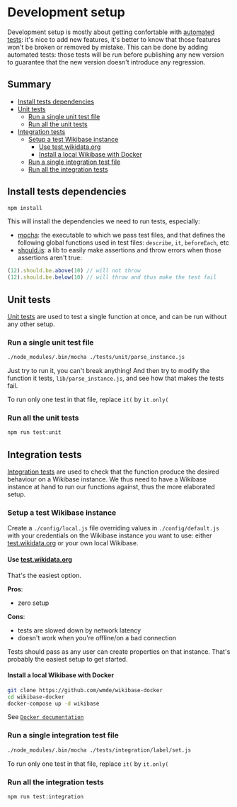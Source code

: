 # Development setup

Development setup is mostly about getting confortable with [automated tests](https://en.wikipedia.org/wiki/Test_automation): it's nice to add new features, it's better to know that those features won't be broken or removed by mistake. This can be done by adding automated tests: those tests will be run before publishing any new version to guarantee that the new version doesn't introduce any regression.

## Summary

<!-- START doctoc generated TOC please keep comment here to allow auto update -->
<!-- DON'T EDIT THIS SECTION, INSTEAD RE-RUN doctoc TO UPDATE -->


- [Install tests dependencies](#install-tests-dependencies)
- [Unit tests](#unit-tests)
  - [Run a single unit test file](#run-a-single-unit-test-file)
  - [Run all the unit tests](#run-all-the-unit-tests)
- [Integration tests](#integration-tests)
  - [Setup a test Wikibase instance](#setup-a-test-wikibase-instance)
    - [Use test.wikidata.org](#use-testwikidataorg)
    - [Install a local Wikibase with Docker](#install-a-local-wikibase-with-docker)
  - [Run a single integration test file](#run-a-single-integration-test-file)
  - [Run all the integration tests](#run-all-the-integration-tests)

<!-- END doctoc generated TOC please keep comment here to allow auto update -->

## Install tests dependencies
```sh
npm install
```
This will install the dependencies we need to run tests, especially:
* [mocha](https://mochajs.org/): the executable to which we pass test files, and that defines the following global functions used in test files: `describe`, `it`, `beforeEach`, etc
* [should.js](https://shouldjs.github.io/): a lib to easily make assertions and throw errors when those assertions aren't true:
```js
(12).should.be.above(10) // will not throw
(12).should.be.below(10) // will throw and thus make the test fail
```

## Unit tests
[Unit tests](https://en.wikipedia.org/wiki/Unit_testing) are used to test a single function at once, and can be run without any other setup.

### Run a single unit test file
```sh
./node_modules/.bin/mocha ./tests/unit/parse_instance.js
```
Just try to run it, you can't break anything! And then try to modify the function it tests, `lib/parse_instance.js`, and see how that makes the tests fail.

To run only one test in that file, replace `it(` by `it.only(`

### Run all the unit tests
```sh
npm run test:unit
```

## Integration tests
[Integration tests](https://en.wikipedia.org/wiki/Integration_testing) are used to check that the function produce the desired behaviour on a Wikibase instance. We thus need to have a Wikibase instance at hand to run our functions against, thus the more elaborated setup.

### Setup a test Wikibase instance

Create a `./config/local.js` file overriding values in `./config/default.js` with your credentials on the Wikibase instance you want to use: either [test.wikidata.org](https://test.wikidata.org) or your own local Wikibase.

#### Use [test.wikidata.org](https://test.wikidata.org)
That's the easiest option.

**Pros**:
  * zero setup

**Cons**:
  * tests are slowed down by network latency
  * doesn't work when you're offline/on a bad connection

Tests should pass as any user can create properties on that instance. That's probably the easiest setup to get started.

#### Install a local Wikibase with Docker

```sh
git clone https://github.com/wmde/wikibase-docker
cd wikibase-docker
docker-compose up -d wikibase
```

See [`Docker documentation`](https://docs.docker.com/compose/install/)

### Run a single integration test file
```sh
./node_modules/.bin/mocha ./tests/integration/label/set.js
```
To run only one test in that file, replace `it(` by `it.only(`

### Run all the integration tests
```sh
npm run test:integration
```
